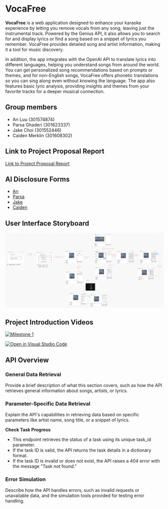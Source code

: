 # VocaFree
**VocaFree** is a web application designed to enhance your karaoke experience by letting you remove vocals from any song, leaving just the instrumental track. Powered by the Genius API, it also allows you to search for and display lyrics or find a song based on a snippet of lyrics you remember. VocaFree provides detailed song and artist information, making it a tool for music discovery. 

In addition, the app integrates with the OpenAI API to translate lyrics into different languages, helping you understand songs from around the world. You can get personalized song recommendations based on prompts or themes, and for non-English songs, VocaFree offers phonetic translations so you can sing along even without knowing the language. The app also features basic lyric analysis, providing insights and themes from your favorite tracks for a deeper musical connection. 

## Group members
- An Luu (301574874)
- Parsa Ghaderi (301623337)
- Jake Choi (301552446)
- Caiden Merklin (301608302)

## Link to Project Proposal Report
[Link to Project Proposal Report](docs/proposal/CMPT_276_Milestone_1_Group_07_Hills_Proposal_Report.pdf)

## AI Disclosure Forms
- [An](docs/ai_disclosure_forms/M1/M1_AI_Declaration_An_Luu_301574874.pdf)
- [Parsa](docs/ai_disclosure_forms/M1/M1_AI_Declaration_MohamadParsa_Ghaderi_301623337.pdf)
- [Jake](docs/ai_disclosure_forms/M1/M1_AI_Declaration_Jake_Choi_301552446.pdf)
- [Caiden](docs/ai_disclosure_forms/M1/M1_AI_Declaration_Caiden_Merklin_301608302.pdf)

## User Interface Storyboard
![Storyboard](docs/design/UI_storyboard.jpg)

## Project Introduction Videos
[![Milestone 1](https://img.youtube.com/vi/jS0KM7zaAuA/maxresdefault.jpg)](https://youtu.be/jS0KM7zaAuA?si=MkmU113Aa3n2DU3X)

[![Open in Visual Studio Code](https://classroom.github.com/assets/open-in-vscode-2e0aaae1b6195c2367325f4f02e2d04e9abb55f0b24a779b69b11b9e10269abc.svg)](https://classroom.github.com/online_ide?assignment_repo_id=16375530&assignment_repo_type=AssignmentRepo)

## API Overview

### General Data Retrieval
Provide a brief description of what this section covers, such as how the API retrieves general information about songs, artists, or lyrics.

### Parameter-Specific Data Retrieval
Explain the API's capabilities in retrieving data based on specific parameters like artist name, song title, or a snippet of lyrics.

**Check Task Progress**
- This endpoint retrieves the status of a task using its unique task_id parameter.
- If the task ID is valid, the API returns the task details in a dictionary format.
- If the task ID is invalid or does not exist, the API raises a 404 error with the message "Task not found."


### Error Simulation
Describe how the API handles errors, such as invalid requests or unavailable data, and the simulation tools provided for testing error handling.

